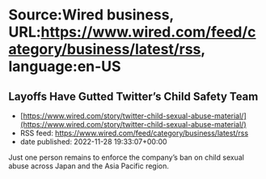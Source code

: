 # Source:Wired business, URL:https://www.wired.com/feed/category/business/latest/rss, language:en-US

## Layoffs Have Gutted Twitter’s Child Safety Team
 - [https://www.wired.com/story/twitter-child-sexual-abuse-material/](https://www.wired.com/story/twitter-child-sexual-abuse-material/)
 - RSS feed: https://www.wired.com/feed/category/business/latest/rss
 - date published: 2022-11-28 19:33:07+00:00

Just one person remains to enforce the company’s ban on child sexual abuse across Japan and the Asia Pacific region.

